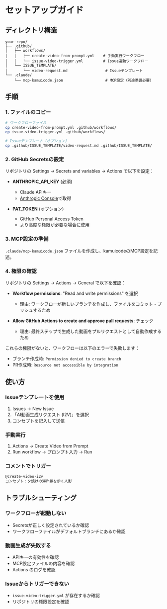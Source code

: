 # セットアップガイド

## ディレクトリ構造

```
your-repo/
├── .github/
│   ├── workflows/
│   │   ├── create-video-from-prompt.yml    # 手動実行ワークフロー
│   │   └── issue-video-trigger.yml         # Issue連動ワークフロー
│   └── ISSUE_TEMPLATE/
│       └── video-request.md                 # Issueテンプレート
└── .claude/
    └── mcp-kamuicode.json                   # MCP設定（別途準備必要）
```

## 手順

### 1. ファイルのコピー

```bash
# ワークフローファイル
cp create-video-from-prompt.yml .github/workflows/
cp issue-video-trigger.yml .github/workflows/

# Issueテンプレート（オプション）
cp .github/ISSUE_TEMPLATE/video-request.md .github/ISSUE_TEMPLATE/
```

### 2. GitHub Secretsの設定

リポジトリの Settings → Secrets and variables → Actions で以下を設定：

- **ANTHROPIC_API_KEY** (必須)
  - Claude APIキー
  - [Anthropic Console](https://console.anthropic.com/)で取得

- **PAT_TOKEN** (オプション)
  - GitHub Personal Access Token
  - より高度な権限が必要な場合に使用

### 3. MCP設定の準備

`.claude/mcp-kamuicode.json` ファイルを作成し、kamuicodeのMCP設定を記述。

### 4. 権限の確認

リポジトリの Settings → Actions → General で以下を確認：

- **Workflow permissions**: "Read and write permissions" を選択
  - 理由: ワークフローが新しいブランチを作成し、ファイルをコミット・プッシュするため
  
- **Allow GitHub Actions to create and approve pull requests**: チェック
  - 理由: 最終ステップで生成した動画をプルリクエストとして自動作成するため

これらの権限がないと、ワークフローは以下のエラーで失敗します：
- ブランチ作成時: `Permission denied to create branch`
- PR作成時: `Resource not accessible by integration`

## 使い方

### Issueテンプレートを使用

1. Issues → New Issue
2. 「AI動画生成リクエスト (I2V)」を選択
3. コンセプトを記入して送信

### 手動実行

1. Actions → Create Video from Prompt
2. Run workflow → プロンプト入力 → Run

### コメントでトリガー

```markdown
@create-video-i2v
コンセプト：夕焼けの海岸線を歩く人影
```

## トラブルシューティング

### ワークフローが起動しない
- Secretsが正しく設定されているか確認
- ワークフローファイルがデフォルトブランチにあるか確認

### 動画生成が失敗する
- APIキーの有効性を確認
- MCP設定ファイルの内容を確認
- Actions のログを確認

### Issueからトリガーできない
- `issue-video-trigger.yml` が存在するか確認
- リポジトリの権限設定を確認